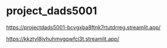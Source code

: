 # project_dads5001


https://projectdads5001-bcvgxba8ftnk7rtutdrreg.streamlit.app/ 


https://kkztyl8jyhuhmygqwfci3t.streamlit.app/
